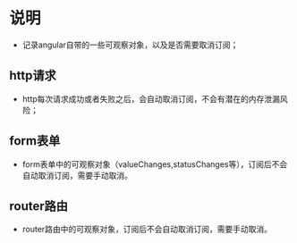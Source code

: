 # 说明
- 记录angular自带的一些可观察对象，以及是否需要取消订阅；

## http请求
- http每次请求成功或者失败之后，会自动取消订阅，不会有潜在的内存泄漏风险；

## form表单
- form表单中的可观察对象（valueChanges,statusChanges等），订阅后不会自动取消订阅，需要手动取消。

## router路由
- router路由中的可观察对象，订阅后不会自动取消订阅，需要手动取消。
